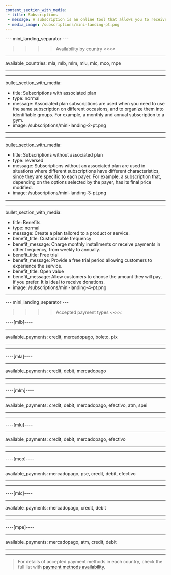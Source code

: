 ```yaml
---
content_section_with_media: 
 - title: Subscriptions
 - message: A subscription is an online tool that allows you to receive payments automatically and on a recurring basis. By integrating subscriptions, the customer will be able to subscribe to products and/or services with recurring billing according to the period and means of payment selected at the time of purchase.
 - media_image: /subscriptions/mini-landing-pt.png
---
```


--- mini_landing_separator ---

>>>> Availability by country <<<<
---
available_countries: mla, mlb, mlm, mlu, mlc, mco, mpe

---

---
bullet_section_with_media: 
 - title: Subscriptions with associated plan
 - type: normal
 - message: Associated plan subscriptions are used when you need to use the same subscription on different occasions, and to organize them into identifiable groups. For example, a monthly and annual subscription to a gym.
 - image: /subscriptions/mini-landing-2-pt.png
---

---
bullet_section_with_media: 
 - title: Subscriptions without associated plan
 - type: reversed
 - message: Subscriptions without an associated plan are used in situations where different subscriptions have different characteristics, since they are specific to each payer. For example, a subscription that, depending on the options selected by the payer, has its final price modified.
 - image: /subscriptions/mini-landing-3-pt.png
---

---
bullet_section_with_media: 
 - title: Benefits
 - type: normal
 - message: Create a plan tailored to a product or service.
 - benefit_title: Customizable frequency
 - benefit_message: Charge monthly installments or receive payments in other frequency, from weekly to annually.
 - benefit_title: Free trial
 - benefit_message: Provide a free trial period allowing customers to experience the service.
 - benefit_title: Open value
 - benefit_message: Allow customers to choose the amount they will pay, if you prefer. It is ideal to receive donations.
 - image: /subscriptions/mini-landing-4-pt.png
---

--- mini_landing_separator ---

>>>> Accepted payment types <<<<

----[mlb]----

---
available_payments: credit, mercadopago, boleto, pix

---
------------

----[mla]---- 

---
available_payments: credit, debit, mercadopago

----
------------

----[mlm]---- 

---
available_payments: credit, debit, mercadopago, efectivo, atm, spei

---
------------

----[mlu]---- 

---
available_payments: credit, debit, mercadopago, efectivo

---
------------

----[mco]---- 

---
available_payments: mercadopago, pse, credit, debit, efectivo

---
------------

----[mlc]---- 

---
available_payments: mercadopago, credit, debit

---
------------

----[mpe]---- 

---
available_payments: mercadopago, atm, credit, debit

---
------------
> For details of accepted payment methods in each country, check the full list with [payment methods availability.](/developers/en/docs/sales-processing/payment-methods)